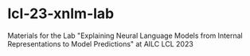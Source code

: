 # lcl-23-xnlm-lab
Materials for the Lab "Explaining Neural Language Models from Internal Representations to Model Predictions" at AILC LCL 2023
